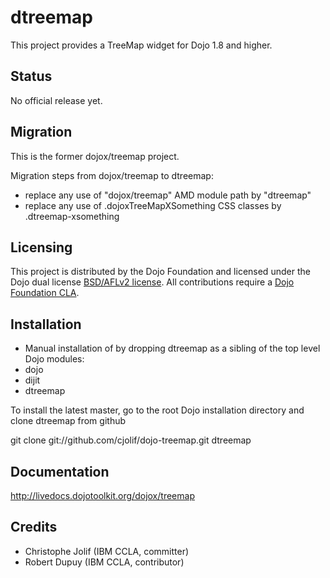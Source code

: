 # dtreemap

This project provides a TreeMap widget for Dojo 1.8 and higher.

## Status

No official release yet.

## Migration

This is the former dojox/treemap project.

Migration steps from dojox/treemap to dtreemap:

* replace any use of "dojox/treemap" AMD module path by "dtreemap"
* replace any use of .dojoxTreeMapXSomething CSS classes by .dtreemap-xsomething

## Licensing

This project is distributed by the Dojo Foundation and licensed under the Dojo dual license [BSD/AFLv2 license](http://dojotoolkit.org/license).
All contributions require a [Dojo Foundation CLA](http://dojofoundation.org/about/claForm).

## Installation

<!---
* [CPM](https://github.com/kriszyp/cpm) installation with the following command:

    ``cpm install dtreemap``
-->

* Manual installation of by dropping dtreemap as a sibling of the top level Dojo modules:
 * dojo
 * dijit
 * dtreemap

 To install the latest master, go to the root Dojo installation directory and clone dtreemap from github

 git clone git://github.com/cjolif/dojo-treemap.git dtreemap

## Documentation

http://livedocs.dojotoolkit.org/dojox/treemap

## Credits

* Christophe Jolif (IBM CCLA, committer)
* Robert Dupuy (IBM CCLA, contributor)

